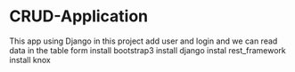 # CRUD-Application
This app using Django in this project add user and login and we can read data in the table form 
install bootstrap3
install django
instal rest_framework
install knox 
